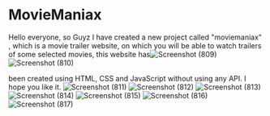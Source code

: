 # MovieManiax
Hello everyone, so Guyz I have created a new project called "moviemaniax" , which is a movie trailer website, on which you will be able to watch trailers of some selected movies, this website has![Screenshot (809)](https://user-images.githubusercontent.com/104623869/223699896-0ec9ec0b-1e0f-400c-8eb5-12b299502859.png)![Screenshot (810)](https://user-images.githubusercontent.com/104623869/223699906-1dbe0236-ff21-4693-9b3d-44d658630460.png)

 been created using HTML, CSS and JavaScript without using any API. I hope you like it.
![Screenshot (811)](https://user-images.githubusercontent.com/104623869/223699650-4507905c-2215-413e-ad4e-f05c51fe88b1.png)
![Screenshot (812)](https://user-images.githubusercontent.com/104623869/223699651-a2b6c18f-fe51-40db-8361-8be22a8d7a89.png)
![Screenshot (813)](https://user-images.githubusercontent.com/104623869/223699658-a49b3b72-7161-4b4b-87df-e8c20b5c813b.png)
![Screenshot (814)](https://user-images.githubusercontent.com/104623869/223699664-1d4e3d83-fd43-4680-8c4b-5836b80078d9.png)
![Screenshot (815)](https://user-images.githubusercontent.com/104623869/223699675-524cb589-5723-4b57-96e6-df5af7bd58f5.png)
![Screenshot (816)](https://user-images.githubusercontent.com/104623869/223699682-a7f3d4a4-185d-4c97-92e4-88d77539c58a.png)
![Screenshot (817)](https://user-images.githubusercontent.com/104623869/223699695-57d0e829-11fb-41c2-9057-20e3773f2592.png)
